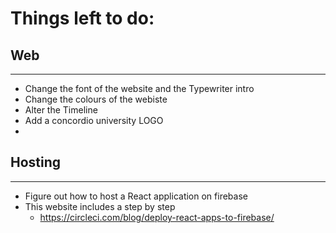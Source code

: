 # Things left to do: 

## Web 
---
- Change the font of the website and the Typewriter intro 
- Change the colours of the webiste
- Alter the Timeline 
- Add a concordio university LOGO 
- 



## Hosting
---
- Figure out how to host a React application on firebase 
- This website includes a step by step 
    - https://circleci.com/blog/deploy-react-apps-to-firebase/

